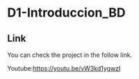 # D1-Introduccion_BD

## Link
You can check the project in the follow link.

Youtube:https://youtu.be/vW3kd1ygwzI